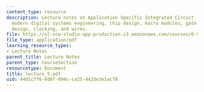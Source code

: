 ```yaml
---
content_type: resource
description: Lecture notes on Application Specific Integrated Circuit (ASIC) design,
  modern digital systems engineering, chip design, macro modules, gate arrays, cell
  design, clocking, and wires.
file: https://ol-ocw-studio-app-production.s3.amazonaws.com/courses/6-973-communication-system-design-spring-2006/44d1cff68d0f994cca25442de3e1ac78_lecture_5.pdf
file_type: application/pdf
learning_resource_types:
- Lecture Notes
parent_title: Lecture Notes
parent_type: CourseSection
resourcetype: Document
title: lecture_5.pdf
uid: 44d1cff6-8d0f-994c-ca25-442de3e1ac78
---
```

